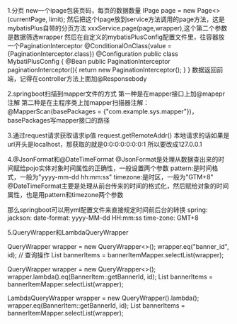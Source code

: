 1.分页
new一个ipage包装页码，每页的数据数量
IPage<pojo> page = new Page<>(currentPage, limit);
然后把这个Ipage放到service方法调用的page方法，这是mybatisPlus自带的分页方法
xxxService.page(page,wrapper),这个第二个参数是数据筛选wrapper
然后在自定义的mybatisPlusConfig配置文件里，往容器放一个PaginationInterceptor
@ConditionalOnClass(value = {PaginationInterceptor.class})
@Configuration
public class MybatiPlusConfig {
    @Bean
    public PaginationInterceptor paginationInterceptor(){
        return new PaginationInterceptor();
    }
}
数据返回前端，记得在controller方法上面加@Responsebody

2.springboot扫描到mapper文件的方式
第一种是在mapper接口上加@mapepr注解
第二种是在主程序类上加mapper扫描器注解：@MapperScan(basePackages = {"com.example.sys.mapper"})，basePackages写mapper接口的路径

3.通过request请求获取请求ip值
request.getRemoteAddr()
本地请求的话如果是url开头是localhost，那获取的就是0:0:0:0:0:0:0:1
所以要改成127.0.0.1

4.@JsonFormat和@DateTimeFormat
    @JsonFormat是处理从数据查出来的时间赋给pojo实体对象时间属性的正确性，一般设置两个参数
        pattern:是时间格式，一般为"yyyy-mm-dd hh:mm:ss"
        timezone:是时区，一般为"GTM+8"
    @DateTimeFormat主要是处理从前台传来的时间的格式化，然后赋给对象的时间属性，也是用pattern和timezone两个参数
    
   那么springboot可以用yml配置文件来直接规定时间前后台的转换
        spring:
            jackson:
                date-format: yyyy-MM-dd HH:mm:ss
                time-zone: GMT+8  
                
5.QueryWrapper和LambdaQueryWrapper

   QueryWrapper<BannerItem> wrapper = new QueryWrapper<>();
   wrapper.eq("banner_id", id);
   // 查询操作
   List<BannerItem> bannerItems = bannerItemMapper.selectList(wrapper);

   QueryWrapper<BannerItem> wrapper = new QueryWrapper<>();
   wrapper.lambda().eq(BannerItem::getBannerId, id);
   List<BannerItem> bannerItems = bannerItemMapper.selectList(wrapper);

   LambdaQueryWrapper<BannerItem> wrapper = new QueryWrapper<BannerItem>().lambda();
   wrapper.eq(BannerItem::getBannerId, id);
   List<BannerItem> bannerItems = bannerItemMapper.selectList(wrapper);
               